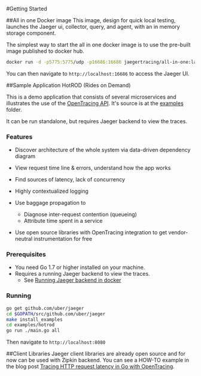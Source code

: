 #Getting Started

##All in one Docker image 
This image, design for quick local testing, launches the Jaeger ui, collector, query, and agent, with an in memory storage component. 

The simplest way to start the all in one docker image is to use the pre-built image published to docker hub.

```bash
docker run -d -p5775:5775/udp -p16686:16686 jaegertracing/all-in-one:latest
```

You can then navigate to `http://localhost:16686` to access the Jaeger UI. 

##Sample Application HotROD (Rides on Demand)

This is a demo application that consists of several microservices and
illustrates the use of the [OpenTracing API](http://opentracing.io). It's source is at the 
[examples](https://github.com/uber/jaeger/tree/master/examples/hotrod) folder. 

It can be run standalone, but requires Jaeger backend to view the
traces.

### Features

-   Discover architecture of the whole system via data-driven dependency
    diagram
-   View request time line & errors, understand how the app works
-   Find sources of latency, lack of concurrency
-   Highly contextualized logging
-   Use baggage propagation to

    -   Diagnose inter-request contention (queueing)
    -   Attribute time spent in a service

-   Use open source libraries with OpenTracing integration to get
    vendor-neutral instrumentation for free

### Prerequisites

-   You need Go 1.7 or higher installed on your machine.
-   Requires a running Jaeger backend to view the traces.
    -   See [Running Jaeger backend in docker](#docker)

### Running 

```bash
go get github.com/uber/jaeger
cd $GOPATH/src/github.com/uber/jaeger
make install_examples
cd examples/hotrod
go run ./main.go all
```

Then navigate to `http://localhost:8080`

##Client Libraries
Jaeger client libraries are already open source and for now can be used
with Zipkin backend. You can see a HOW-TO example in the blog post
[Tracing HTTP request latency in Go with
OpenTracing](https://medium.com/@YuriShkuro/tracing-http-request-latency-in-go-with-opentracing-7cc1282a100a).

